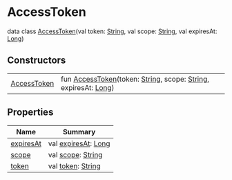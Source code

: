 # AccessToken


data class [AccessToken](index.md)(val token: [String](https://kotlinlang.org/api/latest/jvm/stdlib/kotlin/-string/index.html), val scope: [String](https://kotlinlang.org/api/latest/jvm/stdlib/kotlin/-string/index.html), val expiresAt: [Long](https://kotlinlang.org/api/latest/jvm/stdlib/kotlin/-long/index.html))

## Constructors

| | |
|---|---|
| [AccessToken](-access-token-constructor) | fun [AccessToken](-access-token-constructor)(token: [String](https://kotlinlang.org/api/latest/jvm/stdlib/kotlin/-string/index.html), scope: [String](https://kotlinlang.org/api/latest/jvm/stdlib/kotlin/-string/index.html), expiresAt: [Long](https://kotlinlang.org/api/latest/jvm/stdlib/kotlin/-long/index.html)) |

## Properties

| Name | Summary |
|---|---|
| [expiresAt](expires-at.md) | val [expiresAt](expires-at.md): [Long](https://kotlinlang.org/api/latest/jvm/stdlib/kotlin/-long/index.html) |
| [scope](scope.md) | val [scope](scope.md): [String](https://kotlinlang.org/api/latest/jvm/stdlib/kotlin/-string/index.html) |
| [token](token.md) | val [token](token.md): [String](https://kotlinlang.org/api/latest/jvm/stdlib/kotlin/-string/index.html) |
